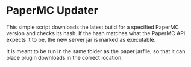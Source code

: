 # PaperMC Updater

This simple script downloads the latest build for a specified PaperMC version and checks its hash. If the hash matches 
what the PaperMC API expects it to be, the new server jar is marked as executable.

It is meant to be run in the same folder as the paper jarfile,
so that it can place plugin downloads in the correct location.
